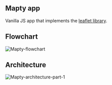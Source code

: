 ## Mapty app
Vanilla JS app that implements the <a href="https://leafletjs.com/">leaflet library</a>.

## Flowchart
![Mapty-flowchart](https://user-images.githubusercontent.com/78060264/216394527-5249148a-d2b7-476e-a4a4-c163b43c020f.png)

## Architecture
![Mapty-architecture-part-1](https://user-images.githubusercontent.com/78060264/216394666-6d1ba795-6274-4851-8f6a-3f73c78e924b.png)
